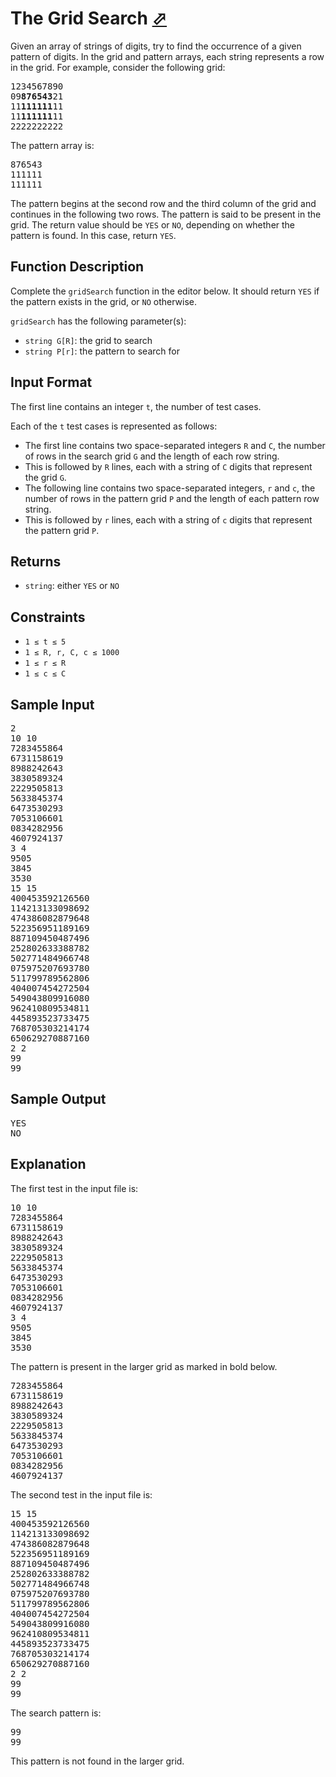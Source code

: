 # The Grid Search [⬀](https://www.hackerrank.com/challenges/the-grid-search)

Given an array of strings of digits, try to find the occurrence of a given pattern of digits. In the grid and pattern arrays, each string represents a row in the grid. For example, consider the following grid:

<pre>
1234567890
09<b>876543</b>21
11<b>111111</b>11
11<b>111111</b>11
2222222222
</pre>

The pattern array is:

<pre>
876543
111111
111111
</pre>

The pattern begins at the second row and the third column of the grid and continues in the following two rows. The pattern is said to be present in the grid. The return value should be `YES` or `NO`, depending on whether the pattern is found. In this case, return `YES`.

## Function Description

Complete the `gridSearch` function in the editor below. It should return `YES` if the pattern exists in the grid, or `NO` otherwise.

`gridSearch` has the following parameter(s):
- `string G[R]`: the grid to search
- `string P[r]`: the pattern to search for

## Input Format

The first line contains an integer `t`, the number of test cases.

Each of the `t` test cases is represented as follows:
- The first line contains two space-separated integers `R` and `C`, the number of rows in the search grid `G` and the length of each row string.
- This is followed by `R` lines, each with a string of `C` digits that represent the grid `G`.
- The following line contains two space-separated integers, `r` and `c`, the number of rows in the pattern grid `P` and the length of each pattern row string.
- This is followed by `r` lines, each with a string of `c` digits that represent the pattern grid `P`.

## Returns

- `string`: either `YES` or `NO`

## Constraints

- `1 ≤ t ≤ 5`
- `1 ≤ R, r, C, c ≤ 1000`
- `1 ≤ r ≤ R`
- `1 ≤ c ≤ C`

## Sample Input
<pre>
2
10 10
7283455864
6731158619
8988242643
3830589324
2229505813
5633845374
6473530293
7053106601
0834282956
4607924137
3 4
9505
3845
3530
15 15
400453592126560
114213133098692
474386082879648
522356951189169
887109450487496
252802633388782
502771484966748
075975207693780
511799789562806
404007454272504
549043809916080
962410809534811
445893523733475
768705303214174
650629270887160
2 2
99
99
</pre>


## Sample Output
<pre>
YES
NO
</pre>

## Explanation

The first test in the input file is:
<pre>
10 10
7283455864
6731158619
8988242643
3830589324
2229505813
5633845374
6473530293
7053106601
0834282956
4607924137
3 4
9505
3845
3530
</pre>

The pattern is present in the larger grid as marked in bold below.
<pre>
7283455864  
6731158619  
8988242643  
3830589324  
2229505813  
5633845374  
6473530293  
7053106601  
0834282956  
4607924137  
</pre>

The second test in the input file is:
<pre>
15 15
400453592126560
114213133098692
474386082879648
522356951189169
887109450487496
252802633388782
502771484966748
075975207693780
511799789562806
404007454272504
549043809916080
962410809534811
445893523733475
768705303214174
650629270887160
2 2
99
99
</pre>

The search pattern is:
<pre>
99
99
</pre>

This pattern is not found in the larger grid.